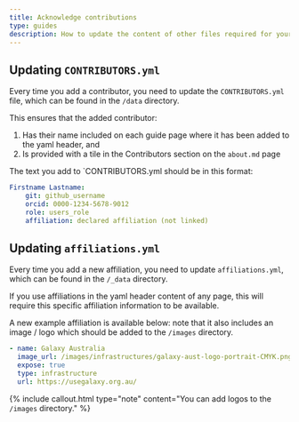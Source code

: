 ```yaml
---
title: Acknowledge contributions
type: guides
description: How to update the content of other files required for your How-to Guide.
---
```



## Updating `CONTRIBUTORS.yml`

Every time you add a contributor, you need to update the `CONTRIBUTORS.yml` file, which can be found in the `/data` directory.

This ensures that the added contributor:

1. Has their name included on each guide page where it has been added to the yaml header, and
2. Is provided with a tile in the Contributors section on the `about.md` page

The text you add to `CONTRIBUTORS.yml should be in this format:

```yaml
Firstname Lastname:
    git: github_username
    orcid: 0000-1234-5678-9012
    role: users_role
    affiliation: declared affiliation (not linked)
```


## Updating `affiliations.yml`

Every time you add a new affiliation, you need to update `affiliations.yml`, which can be found in the `/_data` directory. 

If you use affiliations in the yaml header content of any page, this will require this specific affiliation information to be available. 

A new example affiliation is available below: note that it also includes an image / logo which should be added to the `/images` directory.

```yaml
- name: Galaxy Australia
  image_url: /images/infrastructures/galaxy-aust-logo-portrait-CMYK.png
  expose: true
  type: infrastructure
  url: https://usegalaxy.org.au/
```

{% include callout.html type="note" content="You can add logos to the `/images` directory." %}
